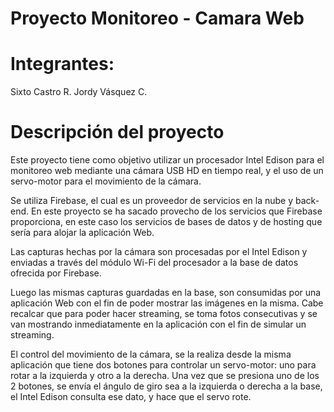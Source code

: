 # Proyecto Monitoreo - Camara Web


# Integrantes:
Sixto Castro R.
Jordy Vásquez C.




# Descripción del proyecto



Este proyecto tiene como objetivo utilizar un procesador Intel Edison para el monitoreo web mediante una cámara USB HD en tiempo real, y el uso de un servo-motor para el movimiento de la cámara.

Se utiliza Firebase, el cual es un proveedor de servicios en la nube y back-end. En este proyecto se ha sacado provecho de los servicios que Firebase proporciona, en este caso los servicios de bases de datos y de hosting que sería para alojar la aplicación Web.

Las capturas hechas por la cámara son procesadas por el Intel Edison y enviadas a través del módulo Wi-Fi del procesador a la base de datos ofrecida por Firebase.  

Luego las mismas capturas guardadas en  la base, son consumidas por una aplicación Web con el fin de poder mostrar las imágenes en la misma. Cabe recalcar que para poder hacer streaming, se toma fotos consecutivas y se van mostrando inmediatamente en la aplicación con el fin de simular un streaming.

El control del movimiento de la cámara, se la realiza desde la misma aplicación que tiene dos botones para controlar un servo-motor: uno para rotar a la izquierda y otro a la derecha. Una vez que se presiona uno de los 2 botones, se envía el ángulo de giro sea a la izquierda o derecha a la base, el Intel Edison consulta ese dato, y hace que el servo rote.



